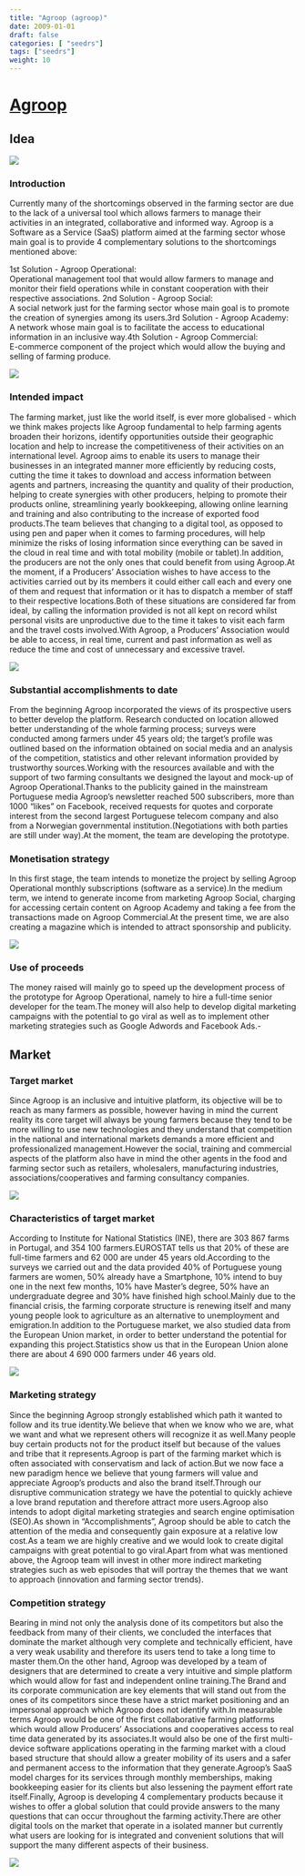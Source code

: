 ```yaml
---
title: "Agroop (agroop)"
date: 2009-01-01
draft: false
categories: [ "seedrs"]
tags: ["seedrs"]
weight: 10
---
```


# [Agroop](https://www.seedrs.com/agroop)

## Idea

![](/img/seedrs/uploads/startup/section_image/image/2682/96v1gqf63oxkqs2t9xetgjbb6vp0u4n/Introduction.png?w=600&fit=clip&s=40023c11a312b816598475c37fac8af6)

### Introduction

Currently many of the shortcomings observed in the farming sector are due to the lack of a universal tool which allows farmers to manage their activities in an integrated, collaborative and informed way. Agroop is a Software as a Service (SaaS) platform aimed at the farming sector whose main goal is to provide 4 complementary solutions to the shortcomings mentioned above:

1st Solution - Agroop Operational: <br>Operational management tool that would allow farmers to manage and monitor their field operations while in constant cooperation with their respective associations. 2nd Solution - Agroop Social: <br>A social network just for the farming sector whose main goal is to promote the creation of synergies among its users.3rd Solution - Agroop Academy: <br>A network whose main goal is to facilitate the access to educational information in an inclusive way.4th Solution - Agroop Commercial: <br>E-commerce component of the project which would allow the buying and selling of farming produce.

![](/img/seedrs/uploads/startup/section_image/image/2683/8nvx266b5h8059ndddfrvlgk6bb31z7/Product_or_Service.png?w=600&fit=clip&s=f43bae074f45c44b4aa21a423b288972)

### Intended impact

The farming market, just like the world itself, is ever more globalised - which we think makes projects like Agroop fundamental to help farming agents broaden their horizons, identify opportunities outside their geographic location and help to increase the competitiveness of their activities on an international level. Agroop aims to enable its users to manage their businesses in an integrated manner more efficiently by reducing costs, cutting the time it takes to download and access information between agents and partners, increasing the quantity and quality of their production, helping to create synergies with other producers, helping to promote their products online, streamlining yearly bookkeeping, allowing online learning and training and also contributing to the increase of exported food products.The team believes that changing to a digital tool, as opposed to using pen and paper when it comes to farming procedures, will help minimize the risks of losing information since everything can be saved in the cloud in real time and with total mobility (mobile or tablet).In addition, the producers are not the only ones that could benefit from using Agroop.At the moment, if a Producers’ Association wishes to have access to the activities carried out by its members it could either call each and every one of them and request that information or it has to dispatch a member of staff to their respective locations.Both of these situations are considered far from ideal, by calling the information provided is not all kept on record whilst personal visits are unproductive due to the time it takes to visit each farm and the travel costs involved.With Agroop, a Producers’ Association would be able to access, in real time, current and past information as well as reduce the time and cost of unnecessary and excessive travel.

![](/img/seedrs/uploads/startup/section_image/image/3078/5i97wfdsr5o99wcbykpv91xnf6loa7x/Intended_Impact.png?rect=73%2C15%2C657%2C457&w=600&fit=clip&s=34591fbdc688d6f1a7fb0ae9c66d00dc)

### Substantial accomplishments to date

From the beginning Agroop incorporated the views of its prospective users to better develop the platform. Research conducted on location allowed better understanding of the whole farming process; surveys were conducted among farmers under 45 years old; the target’s profile was outlined based on the information obtained on social media and an analysis of the competition, statistics and other relevant information provided by trustworthy sources.Working with the resources available and with the support of two farming consultants we designed the layout and mock-up of Agroop Operational.Thanks to the publicity gained in the mainstream Portuguese media Agroop’s newsletter reached 500 subscribers, more than 1000 “likes” on Facebook, received requests for quotes and corporate interest from the second largest Portuguese telecom company and also from a Norwegian governmental institution.(Negotiations with both parties are still under way).At the moment, the team are developing the prototype.

### Monetisation strategy

In this first stage, the team intends to monetize the project by selling Agroop Operational monthly subscriptions (software as a service).In the medium term, we intend to generate income from marketing Agroop Social, charging for accessing certain content on Agroop Academy and taking a fee from the transactions made on Agroop Commercial.At the present time, we are also creating a magazine which is intended to attract sponsorship and publicity.

![](/img/seedrs/uploads/startup/section_image/image/3076/lxz673aody8yrj5z9rh7ilfbczkzgc5/Monetisation_Strategy.png?rect=38%2C14%2C681%2C856&w=600&fit=clip&s=1a61924d65e01b4908af2e6bf3711208)

### Use of proceeds

The money raised will mainly go to speed up the development process of the prototype for Agroop Operational, namely to hire a full-time senior developer for the team.The money will also help to develop digital marketing campaigns with the potential to go viral as well as to implement other marketing strategies such as Google Adwords and Facebook Ads.-

## Market

### Target market

Since Agroop is an inclusive and intuitive platform, its objective will be to reach as many farmers as possible, however having in mind the current reality its core target will always be young farmers because they tend to be more willing to use new technologies and they understand that competition in the national and international markets demands a more efficient and professionalized management.However the social, training and commercial aspects of the platform also have in mind the other agents in the food and farming sector such as retailers, wholesalers, manufacturing industries, associations/cooperatives and farming consultancy companies.

![](/img/seedrs/uploads/startup/section_image/image/3077/mijkur6h837hlhl8fj5y9c5ilyg4t7e/Target_Market.png?rect=89%2C68%2C586%2C372&w=600&fit=clip&s=b8b420cdc5f2edce6cc28b26be22f15e)

### Characteristics of target market

According to Institute for National Statistics (INE), there are 303 867 farms in Portugal, and 354 100 farmers.EUROSTAT tells us that 20% of these are full-time farmers and 62 000 are under 45 years old.According to the surveys we carried out and the data provided 40% of Portuguese young farmers are women, 50% already have a Smartphone, 10% intend to buy one in the next few months, 10% have Master’s degree, 50% have an undergraduate degree and 30% have finished high school.Mainly due to the financial crisis, the farming corporate structure is renewing itself and many young people look to agriculture as an alternative to unemployment and emigration.In addition to the Portuguese market, we also studied data from the European Union market, in order to better understand the potential for expanding this project.Statistics show us that in the European Union alone there are about 4 690 000 farmers under 46 years old.

![](/img/seedrs/uploads/startup/section_image/image/2691/354i54us2hu0xrdx2nnj98qisy8xy3t/Characteristics_of_Target_Market.png?rect=15%2C86%2C736%2C347&w=600&fit=clip&s=f7e058aa33509f95990c9db6a88a53a0)

### Marketing strategy

Since the beginning Agroop strongly established which path it wanted to follow and its true identity.We believe that when we know who we are, what we want and what we represent others will recognize it as well.Many people buy certain products not for the product itself but because of the values and tribe that it represents.Agroop is part of the farming market which is often associated with conservatism and lack of action.But we now face a new paradigm hence we believe that young farmers will value and appreciate Agroop’s products and also the brand itself.Through our disruptive communication strategy we have the potential to quickly achieve a love brand reputation and therefore attract more users.Agroop also intends to adopt digital marketing strategies and search engine optimisation (SEO).As shown in “Accomplishments”, Agroop should be able to catch the attention of the media and consequently gain exposure at a relative low cost.As a team we are highly creative and we would look to create digital campaigns with great potential to go viral.Apart from what was mentioned above, the Agroop team will invest in other more indirect marketing strategies such as web episodes that will portray the themes that we want to approach (innovation and farming sector trends).

### Competition strategy

Bearing in mind not only the analysis done of its competitors but also the feedback from many of their clients, we concluded the interfaces that dominate the market although very complete and technically efficient, have a very weak usability and therefore its users tend to take a long time to master them.On the other hand, Agroop was developed by a team of designers that are determined to create a very intuitive and simple platform which would allow for fast and independent online training.The Brand and its corporate communication are key elements that will stand out from the ones of its competitors since these have a strict market positioning and an impersonal approach which Agroop does not identify with.In measurable terms Agroop would be one of the first collaborative farming platforms which would allow Producers’ Associations and cooperatives access to real time data generated by its associates.It would also be one of the first multi-device software applications operating in the farming market with a cloud based structure that should allow a greater mobility of its users and a safer and permanent access to the information that they generate.Agroop’s SaaS model charges for its services through monthly memberships, making bookkeeping easier for its clients but also lessening the payment effort rate itself.Finally, Agroop is developing 4 complementary products because it wishes to offer a global solution that could provide answers to the many questions that can occur throughout the farming activity.There are other digital tools on the market that operate in a isolated manner but currently what users are looking for is integrated and convenient solutions that will support the many different aspects of their business.

![](/img/seedrs/uploads/startup/section_image/image/2688/2dfe0iifz7cg54kkrafs11lqp7ffluk/Competition_Strategy.png?rect=0%2C109%2C765%2C393&w=600&fit=clip&s=a2a34b665250996300843a01b891934a)

